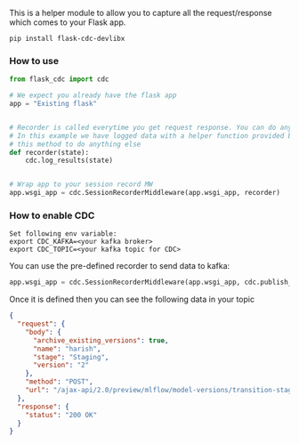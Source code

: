 This is a helper module to allow you to capture all the request/response which comes to your Flask app.

```shell
pip install flask-cdc-devlibx
```

### How to use

```python
from flask_cdc import cdc

# We expect you already have the flask app 
app = "Existing flask"


# Recorder is called everytime you get request response. You can do anything you want
# In this example we have logged data with a helper function provided by cdc. You can change
# this method to do anything else
def recorder(state):
    cdc.log_results(state)


# Wrap app to your session record MW    
app.wsgi_app = cdc.SessionRecorderMiddleware(app.wsgi_app, recorder)

```

### How to enable CDC

```shell
Set following env variable:
export CDC_KAFKA=<your kafka broker>
export CDC_TOPIC=<your kafka topic for CDC>
```

You can use the pre-defined recorder to send data to kafka:
```python
app.wsgi_app = cdc.SessionRecorderMiddleware(app.wsgi_app, cdc.publish_result_to_kafka)
```

Once it is defined then you can see the following data in your topic

```json
{
  "request": {
    "body": {
      "archive_existing_versions": true,
      "name": "harish",
      "stage": "Staging",
      "version": "2"
    },
    "method": "POST",
    "url": "/ajax-api/2.0/preview/mlflow/model-versions/transition-stage"
  },
  "response": {
    "status": "200 OK"
  }
}
```